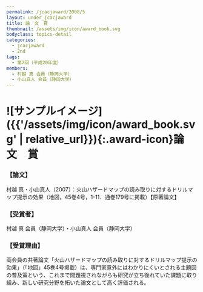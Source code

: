 ```yaml
---
permalink: /jcacjaward/2008/5
layout: under_jcacjaward
title: 論　文　賞
thumbnail: /assets/img/icon/award_book.svg
bodyclass: topics-detail
categories:
  - jcacjaward
  - 2nd
tags:
  - 第2回（平成20年度）
members:
  - 村越 真 会員（静岡大学）
  - 小山真人 会員（静岡大学）
---
```


# ![サンプルイメージ]({{'/assets/img/icon/award_book.svg' | relative_url}}){:.award-icon}論　文　賞

### 【論文】

村越 真・小山真人（2007）：火山ハザードマップの読み取りに対するドリルマップ提示の効果（地図，45巻4号，1-11．通巻179号に掲載）【原著論文】

### 【受賞者】

村越 真 会員（静岡大学）・小山真人 会員（静岡大学）

### 【受賞理由】

両会員の共著論文「火山ハザードマップの読み取りに対するドリルマップ提示の効果」（「地図」45巻4号掲載）は、専門家意外にはわかりにくいとされる主題図の普及策という、これまで問題視されながらも研究が立ち後れていた課題に取り組み、新しい研究分野を拓いた論文として高く評価される。
